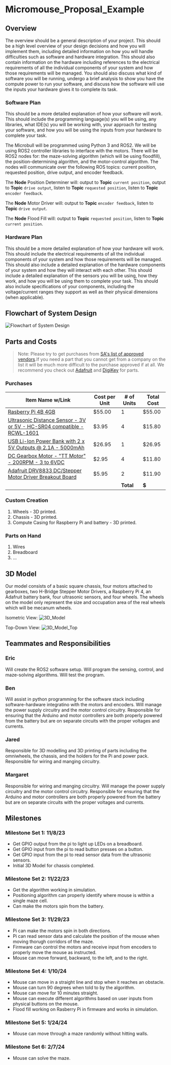 # Micromouse_Proposal_Example

## Overview

The overview should be a general description of your project. This should be a high level overview of your design decisions and how you will implement them, including detailed information on how you will handle difficulties such as software and hardware integration. This should also contain information on the hardware including references to the electrical requirements of all the individual components of your system and how those requirements will be managed. You should also discuss what kind of software you will be running, undergo a brief analysis to show you have the compute power to run your software, and discuss how the software will use the inputs your hardware gives it to complete its task. 

### Software Plan
This should be a more detailed explanation of how your software will work. This should include the programming language(s) you will be using, any libraries, what IDE(s) you will be working with, your approach for testing your software, and how you will be using the inputs from your hardware to complete your task.

The Microbull will be programmed using Python 3 and ROS2. We will be using ROS2 controller libraries to interface with the motors. There will be ROS2 nodes for: the maze-solving algorithm (which will be using floodfill), the position-determining algorithm, and the motor-control algorithm. The nodes will communicate over the following ROS topics: current position, requested position, drive output, and encoder feedback. 

The __Node__ Position Determiner will: output to __Topic__ `current position`, output to __Topic__ `drive output`, listen to __Topic__ `requested position`, listen to __Topic__ `encoder feedback`. 

The __Node__ Motor Driver will: output to __Topic__ `encoder feedback`, listen to __Topic__ `drive output`. 

The __Node__ Flood Fill will: output to __Topic__ `requested position`, listen to __Topic__ `current position`. 

### Hardware Plan
This should be a more detailed explanation of how your hardware will work. This should include the electrical requirements of all the individual components of your system and how those requirements will be managed. This should also include a detailed explanation of the hardware components of your system and how they will interact with each other. This should include a detailed explanation of the sensors you will be using, how they work, and how you will be using them to complete your task. This should also include specifications of your components, including the voltage/current ranges they support as well as their physical dimensions (when applicable).

## Flowchart of System Design

![Flowchart of System Design](images/MicroBullProposalFlowchart.png)

## Parts and Costs

>Note: Please try to get purchases from [SA's list of approved vendors](https://safe.sa.buffalo.edu/vendors/preferred).If you need a part that you cannot get from a company on the list it will be much more difficult to the purchase approved if at all. We recommend you check out [Adafruit](https://www.adafruit.com/) and [DigiKey](https://www.digikey.com/) for parts.

### Purchases

| Item Name w/Link | Cost per Unit | # of Units | Total Cost |
| ---- | ---------------- | ---- | ---------------- |
| [Rasberry Pi 4B 4GB](https://www.digikey.com/en/products/detail/raspberry-pi/SC0194-9/10258781) | $55.00 | 1 | $55.00 |
| [Ultrasonic Distance Sensor - 3V or 5V - HC-SR04 compatible - RCWL-1601](https://www.adafruit.com/product/4007) | $3.95 | 4 | $15.80 |
| [USB Li-Ion Power Bank with 2 x 5V Outputs @ 2.1A - 5000mAh](https://www.adafruit.com/product/4288) | $26.95 | 1 | $26.95 |
| [DC Gearbox Motor - "TT Motor" - 200RPM - 3 to 6VDC](https://www.adafruit.com/product/3777?gad_source=1) | $2.95 | 4 | $11.80 |
| [Adafruit DRV8833 DC/Stepper Motor Driver Breakout Board](https://www.adafruit.com/product/3297) | $5.95 | 2 | $11.90 |
| | | **Total** | **$** |

### Custom Creation

1. Wheels - 3D printed.
3. Chassis - 3D printed.
4. Compute Casing for Raspberry Pi and battery - 3D printed.

### Parts on Hand

1. Wires
2. Breadboard
3. ...

## 3D Model

Our model consists of a basic square chassis, four motors attached to gearboxes, two H-Bridge Stepper Motor Drivers,
a Raspberry Pi 4, an Adafruit battery bank, four ultrasonic sensors, and four wheels. The wheels on the model only represent the size and occupation area of the real wheels which will be mecanum wheels.

Isometric View:
![3D_Model](images\3D_Model.png)

Top-Down View:
![3D_Model_Top](images\3D_Model_Top.png)

## Teammates and Responsibilities

### Eric 
Will create the ROS2 software setup. Will program the sensing, control, and maze-solving algorithms. Will test the program. 

### Ben   
Will assist in python programming for the software stack including software-hardware integratino with the motors and encoders. Will manage the power supply circuitry and the motor control circuitry. Responsible for ensuring that the Arduino and motor controllers are both properly powered from the battery but are on separate circuits with the proper voltages and currents. 

### Jared
Responsible for 3D modelling and 3D printing of parts including the omniwheels, the chassis, and the holders for the Pi and power pack. Responsible for wiring and manging circuitry. 

### Margaret
Responsible for wiring and manging circuitry. Will manage the power supply circuitry and the motor control circuitry. Responsible for ensuring that the Arduino and motor controllers are both properly powered from the battery but are on separate circuits with the proper voltages and currents. 

## Milestones

### Milestone Set 1: 11/8/23

* Get GPIO output from the pi to light up LEDs on a breadboard. 
* Get GPIO input from the pi to read button presses on a button.
* Get GPIO input from the pi to read sensor data from the ultrasonic sensors.
* Initial 3D Model for chassis completed.

### Milestone Set 2: 11/22/23
* Get the algorithm working in simulation. 
* Positioning algorithm can properly identify where mouse is within a single maze cell.
* Can make the motors spin from the battery.

### Milestone Set 3: 11/29/23
* Pi can make the motors spin in both directions. 
* Pi can read sensor data and calculate the position of the mouse when moving thorugh corridors of the maze. 
* Firmware can control the motors and receive input from encoders to properly move the mouse as instructed.
* Mouse can move forward, backward, to the left, and to the right. 


### Milestone Set 4: 1/10/24
* Mouse can move in a straight line and stop when it reaches an obstacle.
* Mouse can turn 90 degrees when told to by the algorithm.
* Mouse can move for 10 minutes straight. 
* Mouse can execute different algorithms based on user inputs from physical buttons on the mouse. 
* Flood fill working on Rasberry Pi in firmware and works in simulation. 

### Milestone Set 5: 1/24/24
* Mouse can move through a maze randomly without hitting walls.

### Milestone Set 6: 2/7/24
* Mouse can solve the maze. 



